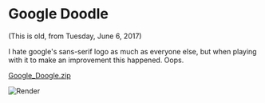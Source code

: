 
# Google Doodle

(This is old, from Tuesday, June 6, 2017)

I hate google's sans-serif logo as much as everyone else, but when playing with it to make an improvement this happened. Oops.

[Google_Doogle.zip](Google_Doogle.zip)

![Render](Render.png)



